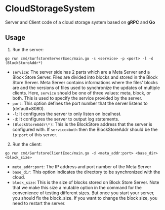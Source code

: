 # CloudStorageSystem
Server and Client code of a cloud storage system based on **gRPC** and **Go**

## Usage
1. Run the server:
```shell
go run cmd/SurfstoreServerExec/main.go -s <service> -p <port> -l -d (BlockStoreAddr*)
```
- `service`: The server side has 2 parts which are a Meta Server and a Block Store Server. Files are divided into blocks and stored in the Block Store Server. Meta Server contains informations where the files' blocks are and the versions of files used to synchronize the updates of multiple clients. Here, `service` should be one of three values: meta, block, or both. This is used to specify the service provided by the server. 
- `port`: This option defines the port number that the server listens to (default=8080). 
- `-l`: It configures the server to only listen on localhost. 
- `-d`: It configures the server to output log statements. 
- `(BlockStoreAddr\*)`: This is the BlockStore address that the server is configured with. If `service=both` then the BlockStoreAddr should be the `ip:port` of this server.

2. Run the client:
```shell
go run cmd/SurfstoreClientExec/main.go -d <meta_addr:port> <base_dir> <block_size>
```
- `meta_addr:port`: The IP address and port number of the Meta Server
- `base_dir`: This option indicates the directory to be synchronized with the cloud.
- `block_size`: This is the size of blocks stored on Block Store Server. Note that we make this size a mutable option in the command for the convenience of testing different sizes. But once you start your server, you should fix the block_size. If you want to change the block size, you need to restart the server.
